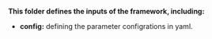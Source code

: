 **This folder defines the inputs of the framework, including:**

- **config:** defining the parameter configrations in yaml.